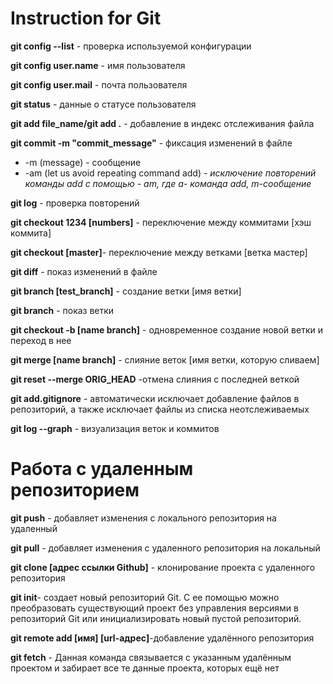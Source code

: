 # Instruction for Git
**git config --list** - проверка используемой конфигурации

**git config user.name** - имя пользователя

**git config user.mail** - почта пользователя

**git status** - данные о статусе пользователя

**git add file_name/git add .**  -  добавление в индекс отслеживания файла

**git commit -m "commit_message"** - фиксация изменений в файле
- -m (message) - сообщение
- -am (let us avoid repeating command add) - *исключение повторений команды add с помощью  - am, где a- команда add, m-сообщение*

**git log** - проверка повторений

**git checkout 1234 [numbers]** - переключение между коммитами [хэш коммита]

**git checkout [master]**- переключение между ветками [ветка мастер]

**git diff** - показ изменений в файле

**git branch [test_branch]** - создание ветки [имя ветки]

**git branch** - показ ветки

**git checkout -b [name branch]** - одновременное создание новой ветки и переход в нее

**git merge [name branch]** - слияние веток [имя ветки, которую сливаем]

**git reset --merge ORIG_HEAD** -отмена слияния с последней веткой

**git add.gitignore** - автоматически исключает добавление файлов в репозиторий, а также исключает файлы из списка неотслеживаемых

**git log --graph** - визуализация веток и коммитов

# Работа с удаленным репозиторием

**git push** - добавляет изменения с локального репозитория на удаленный

**git pull** - добавляет изменения с удаленного репозитория на локальный

**git clone [адрес ссылки Github]**  - клонирование проекта с удаленного репозитория

**git init**- создает новый репозиторий Git. С ее помощью можно преобразовать существующий проект без управления версиями в репозиторий Git или инициализировать новый пустой репозиторий.

**git remote add [имя] [url-адрес]**-добавление удалённого репозитория

**git fetch** - Данная команда связывается с указанным удалённым проектом и забирает все те данные проекта, которых  ещё нет